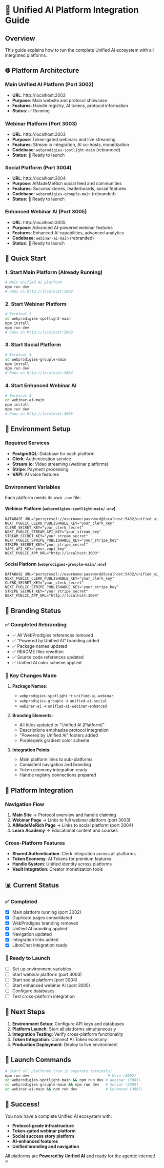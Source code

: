 # 🚀 Unified AI Platform Integration Guide

## **Overview**

This guide explains how to run the complete Unified AI ecosystem with all integrated platforms.

## **🌐 Platform Architecture**

### **Main Unified AI Platform** (Port 3002)
- **URL**: http://localhost:3002
- **Purpose**: Main website and protocol showcase
- **Features**: Handle registry, AI tokens, protocol information
- **Status**: ✅ Running

### **Webinar Platform** (Port 3003)
- **URL**: http://localhost:3003
- **Purpose**: Token-gated webinars and live streaming
- **Features**: Stream.io integration, AI co-hosts, monetization
- **Codebase**: `webprodigies-spotlight-main` (rebranded)
- **Status**: 🔧 Ready to launch

### **Social Platform** (Port 3004)
- **URL**: http://localhost:3004
- **Purpose**: AIMadeMeRich social feed and communities
- **Features**: Success stories, leaderboards, social features
- **Codebase**: `webprodigies-grouple-main` (rebranded)
- **Status**: 🔧 Ready to launch

### **Enhanced Webinar AI** (Port 3005)
- **URL**: http://localhost:3005
- **Purpose**: Advanced AI-powered webinar features
- **Features**: Enhanced AI capabilities, advanced analytics
- **Codebase**: `webinar-ai-main` (rebranded)
- **Status**: 🔧 Ready to launch

## **🚀 Quick Start**

### **1. Start Main Platform** (Already Running)
```bash
# Main Unified AI platform
npm run dev
# Runs on http://localhost:3002
```

### **2. Start Webinar Platform**
```bash
# Terminal 2
cd webprodigies-spotlight-main
npm install
npm run dev
# Runs on http://localhost:3003
```

### **3. Start Social Platform**
```bash
# Terminal 3
cd webprodigies-grouple-main
npm install
npm run dev
# Runs on http://localhost:3004
```

### **4. Start Enhanced Webinar AI**
```bash
# Terminal 4
cd webinar-ai-main
npm install
npm run dev
# Runs on http://localhost:3005
```

## **🔧 Environment Setup**

### **Required Services**
- **PostgreSQL**: Database for each platform
- **Clerk**: Authentication service
- **Stream.io**: Video streaming (webinar platforms)
- **Stripe**: Payment processing
- **VAPI**: AI voice features

### **Environment Variables**

Each platform needs its own `.env` file:

#### **Webinar Platform** (`webprodigies-spotlight-main/.env`)
```env
DATABASE_URL="postgresql://username:password@localhost:5432/unified_ai_webinar"
NEXT_PUBLIC_CLERK_PUBLISHABLE_KEY="your_clerk_key"
CLERK_SECRET_KEY="your_clerk_secret"
NEXT_PUBLIC_STREAM_API_KEY="your_stream_key"
STREAM_SECRET_KEY="your_stream_secret"
NEXT_PUBLIC_STRIPE_PUBLISHABLE_KEY="your_stripe_key"
STRIPE_SECRET_KEY="your_stripe_secret"
VAPI_API_KEY="your_vapi_key"
NEXT_PUBLIC_APP_URL="http://localhost:3003"
```

#### **Social Platform** (`webprodigies-grouple-main/.env`)
```env
DATABASE_URL="postgresql://username:password@localhost:5432/unified_ai_social"
NEXT_PUBLIC_CLERK_PUBLISHABLE_KEY="your_clerk_key"
CLERK_SECRET_KEY="your_clerk_secret"
NEXT_PUBLIC_STRIPE_PUBLISHABLE_KEY="your_stripe_key"
STRIPE_SECRET_KEY="your_stripe_secret"
NEXT_PUBLIC_APP_URL="http://localhost:3004"
```

## **🎨 Branding Status**

### **✅ Completed Rebranding**
- ✅ All WebProdigies references removed
- ✅ "Powered by Unified AI" branding added
- ✅ Package names updated
- ✅ README files rewritten
- ✅ Source code references updated
- ✅ Unified AI color scheme applied

### **🎯 Key Changes Made**
1. **Package Names**:
   - `webprodigies-spotlight` → `unified-ai-webinar`
   - `webprodigies-grouple` → `unified-ai-social`
   - `webinar-ai` → `unified-ai-webinar-enhanced`

2. **Branding Elements**:
   - All titles updated to "Unified AI [Platform]"
   - Descriptions emphasize protocol integration
   - "Powered by Unified AI" footers added
   - Purple/pink gradient color scheme

3. **Integration Points**:
   - Main platform links to sub-platforms
   - Consistent navigation and branding
   - Token economy integration ready
   - Handle registry connections prepared

## **🔗 Platform Integration**

### **Navigation Flow**
1. **Main Site** → Protocol overview and handle claiming
2. **Webinar Page** → Links to full webinar platform (port 3003)
3. **AIMadeMeRich Page** → Links to social platform (port 3004)
4. **Learn Academy** → Educational content and courses

### **Cross-Platform Features**
- **Shared Authentication**: Clerk integration across all platforms
- **Token Economy**: AI Tokens for premium features
- **Handle System**: Unified identity across platforms
- **Vault Integration**: Creator monetization tools

## **📊 Current Status**

### **✅ Completed**
- [x] Main platform running (port 3002)
- [x] Duplicate pages consolidated
- [x] WebProdigies branding removed
- [x] Unified AI branding applied
- [x] Navigation updated
- [x] Integration links added
- [x] LibreChat integration ready

### **🔧 Ready to Launch**
- [ ] Set up environment variables
- [ ] Start webinar platform (port 3003)
- [ ] Start social platform (port 3004)
- [ ] Start enhanced webinar AI (port 3005)
- [ ] Configure databases
- [ ] Test cross-platform integration

## **🎯 Next Steps**

1. **Environment Setup**: Configure API keys and databases
2. **Platform Launch**: Start all platforms simultaneously
3. **Integration Testing**: Verify cross-platform functionality
4. **Token Integration**: Connect AI Token economy
5. **Production Deployment**: Deploy to live environment

## **🚀 Launch Commands**

```bash
# Start all platforms (run in separate terminals)
npm run dev                                    # Main (3002)
cd webprodigies-spotlight-main && npm run dev # Webinar (3003)
cd webprodigies-grouple-main && npm run dev   # Social (3004)
cd webinar-ai-main && npm run dev             # Enhanced (3005)
```

## **🎉 Success!**

You now have a complete Unified AI ecosystem with:
- **Protocol-grade infrastructure**
- **Token-gated webinar platform**
- **Social success story platform**
- **AI-enhanced features**
- **Unified branding and navigation**

All platforms are **Powered by Unified AI** and ready for the agentic internet! 🔥
